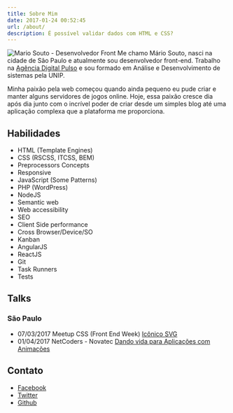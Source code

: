 ```yaml
---
title: Sobre Mim
date: 2017-01-24 00:52:45
url: /about/
description: É possível validar dados com HTML e CSS?
---
```

![Mario Souto - Desenvolvedor Front](https://mariosouto.com/assets/img/mario-souto-blog-author.jpg)
Me chamo Mário Souto, nasci na cidade de São Paulo e atualmente sou desenvolvedor front-end. Trabalho na [Agência Digital Pulso](http://www.agenciapulso.com.br/) e sou formado em Análise e Desenvolvimento de sistemas pela UNIP.

Minha paixão pela web começou quando ainda pequeno eu pude criar e manter alguns servidores de jogos online. Hoje, essa paixão cresce dia após dia junto com o incrível poder de criar desde um simples blog até uma aplicação complexa que a plataforma me proporciona.

## Habilidades

* HTML (Template Engines)
* CSS (RSCSS, ITCSS, BEM)
* Preprocessors Concepts
* Responsive
* JavaScript (Some Patterns)
* PHP (WordPress)
* NodeJS
* Semantic web
* Web accessibility
* SEO
* Client Side performance
* Cross Browser/Device/SO
* Kanban
* AngularJS
* ReactJS
* Git
* Task Runners
* Tests

## Talks

### São Paulo
* 07/03/2017 Meetup CSS (Front End Week) [Icônico SVG](https://mariosouto.com/slides-meetup-css-front-end-week)
* 01/04/2017 NetCoders - Novatec [Dando vida para Aplicações com Animações](https://mariosouto.com/dando-vida-aplicacoes-com-animacoes/)
 
## Contato

* [Facebook](https://facebook.com/soutomario)
* [Twitter](https://twitter.com/marioquemario)
* [Github](https://github.com/soutomario)
